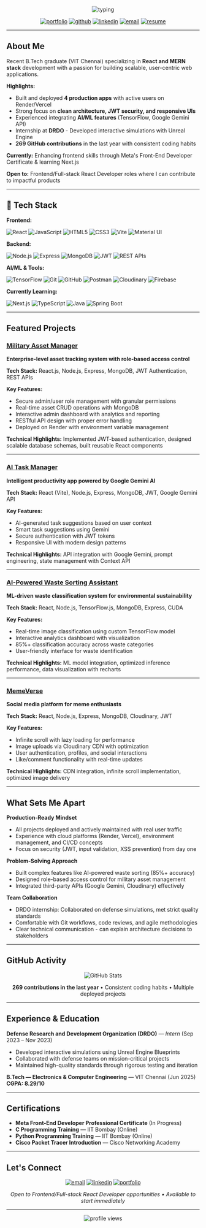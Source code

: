 <!-- Improved Professional GitHub Profile README -->

<!-- Hero -->
<p align="center">
  <img src="https://readme-typing-svg.herokuapp.com?font=Fira+Code&size=28&pause=1000&color=2b6cb0&width=780&lines=J.K.+Swaminathan+-+React+Developer;MERN+Stack+%7C+Frontend+Engineer;Building+Production-Ready+Web+Apps" alt="typing" />
</p>

<p align="center">
  <a href="https://portfolio-swami-topaz.vercel.app" target="_blank"><img alt="portfolio" src="https://img.shields.io/badge/Portfolio-Visit-blue?logo=vercel&style=for-the-badge"/></a>
  <a href="https://github.com/Swaminathanjk" target="_blank"><img alt="github" src="https://img.shields.io/badge/GitHub-@Swaminathanjk-181717?logo=github&style=for-the-badge"/></a>
  <a href="https://www.linkedin.com/in/swamijk" target="_blank"><img alt="linkedin" src="https://img.shields.io/badge/LinkedIn-Connect-0A66C2?logo=linkedin&style=for-the-badge"/></a>
  <a href="mailto:swaminathanjk@gmail.com"><img alt="email" src="https://img.shields.io/badge/Email-Contact-DD4B39?logo=gmail&style=for-the-badge"/></a>
  <a href="./Swaminathan_Resume.pdf" target="_blank"><img alt="resume" src="https://img.shields.io/badge/Resume-PDF-6f42c1?logo=adobepdf&style=for-the-badge"/></a>

</p>

---

##  About Me

Recent B.Tech graduate (VIT Chennai) specializing in **React and MERN stack** development with a passion for building scalable, user-centric web applications.

**Highlights:**
-  Built and deployed **4 production apps** with active users on Render/Vercel
-  Strong focus on **clean architecture, JWT security, and responsive UIs**
-  Experienced integrating **AI/ML features** (TensorFlow, Google Gemini API)
-  Internship at **DRDO** - Developed interactive simulations with Unreal Engine
- **269 GitHub contributions** in the last year with consistent coding habits

**Currently:** Enhancing frontend skills through Meta's Front-End Developer Certificate & learning Next.js

**Open to:** Frontend/Full-stack React Developer roles where I can contribute to impactful products

---

## 🔧 Tech Stack

**Frontend:**
<p>
  <img src="https://img.shields.io/badge/React-61DAFB?logo=react&logoColor=white&style=flat-square" alt="React"/>
  <img src="https://img.shields.io/badge/JavaScript-F7DF1E?logo=javascript&logoColor=black&style=flat-square" alt="JavaScript"/>
  <img src="https://img.shields.io/badge/HTML5-E34F26?logo=html5&logoColor=white&style=flat-square" alt="HTML5"/>
  <img src="https://img.shields.io/badge/CSS3-1572B6?logo=css3&logoColor=white&style=flat-square" alt="CSS3"/>
  <img src="https://img.shields.io/badge/Vite-646cff?logo=vite&logoColor=white&style=flat-square" alt="Vite"/>
  <img src="https://img.shields.io/badge/Material_UI-007FFF?logo=mui&logoColor=white&style=flat-square" alt="Material UI"/>
</p>

**Backend:**
<p>
  <img src="https://img.shields.io/badge/Node.js-339933?logo=node.js&logoColor=white&style=flat-square" alt="Node.js"/>
  <img src="https://img.shields.io/badge/Express-000000?logo=express&logoColor=white&style=flat-square" alt="Express"/>
  <img src="https://img.shields.io/badge/MongoDB-47A248?logo=mongodb&logoColor=white&style=flat-square" alt="MongoDB"/>
  <img src="https://img.shields.io/badge/JWT-000000?logo=jsonwebtokens&logoColor=white&style=flat-square" alt="JWT"/>
  <img src="https://img.shields.io/badge/REST_APIs-005571?logo=fastapi&logoColor=white&style=flat-square" alt="REST APIs"/>
</p>

**AI/ML & Tools:**
<p>
  <img src="https://img.shields.io/badge/TensorFlow-FF6F00?logo=tensorflow&logoColor=white&style=flat-square" alt="TensorFlow"/>
  <img src="https://img.shields.io/badge/Git-F05032?logo=git&logoColor=white&style=flat-square" alt="Git"/>
  <img src="https://img.shields.io/badge/GitHub-181717?logo=github&logoColor=white&style=flat-square" alt="GitHub"/>
  <img src="https://img.shields.io/badge/Postman-FF6C37?logo=postman&logoColor=white&style=flat-square" alt="Postman"/>
  <img src="https://img.shields.io/badge/Cloudinary-3448C5?logo=cloudinary&logoColor=white&style=flat-square" alt="Cloudinary"/>
  <img src="https://img.shields.io/badge/Firebase-FFCA28?logo=firebase&logoColor=black&style=flat-square" alt="Firebase"/>
</p>

**Currently Learning:**
<p>
  <img src="https://img.shields.io/badge/Next.js-000000?logo=next.js&logoColor=white&style=flat-square" alt="Next.js"/>
  <img src="https://img.shields.io/badge/TypeScript-3178C6?logo=typescript&logoColor=white&style=flat-square" alt="TypeScript"/>
  <img src="https://img.shields.io/badge/Java-007396?logo=openjdk&logoColor=white&style=flat-square" alt="Java"/>
  <img src="https://img.shields.io/badge/Spring_Boot-6DB33F?logo=springboot&logoColor=white&style=flat-square" alt="Spring Boot"/>
</p>

---

##  Featured Projects

###  [Military Asset Manager](https://military-asset-manager-1.onrender.com/)
**Enterprise-level asset tracking system with role-based access control**

**Tech Stack:** React.js, Node.js, Express, MongoDB, JWT Authentication, REST APIs  

**Key Features:**
- Secure admin/user role management with granular permissions
- Real-time asset CRUD operations with MongoDB
- Interactive admin dashboard with analytics and reporting
- RESTful API design with proper error handling
- Deployed on Render with environment variable management

**Technical Highlights:** Implemented JWT-based authentication, designed scalable database schemas, built reusable React components

---

###  [AI Task Manager](https://zocket-frontend.onrender.com/)
**Intelligent productivity app powered by Google Gemini AI**

**Tech Stack:** React (Vite), Node.js, Express, MongoDB, JWT, Google Gemini API  

**Key Features:**
- AI-generated task suggestions based on user context
- Smart task suggestions using Gemini
- Secure authentication with JWT tokens
- Responsive UI with modern design patterns

**Technical Highlights:** API integration with Google Gemini, prompt engineering, state management with Context API

---

###  [AI-Powered Waste Sorting Assistant](https://waste-ui-1.onrender.com/)
**ML-driven waste classification system for environmental sustainability**

**Tech Stack:** React, Node.js, TensorFlow.js, MongoDB, Express, CUDA  

**Key Features:**
- Real-time image classification using custom TensorFlow model
- Interactive analytics dashboard with visualization
- 85%+ classification accuracy across waste categories
- User-friendly interface for waste identification

**Technical Highlights:** ML model integration, optimized inference performance, data visualization with recharts

---

###  [MemeVerse](https://memeverse-frontend.vercel.app/)
**Social media platform for meme enthusiasts**

**Tech Stack:** React, Node.js, Express, MongoDB, Cloudinary, JWT  

**Key Features:**
- Infinite scroll with lazy loading for performance
- Image uploads via Cloudinary CDN with optimization
- User authentication, profiles, and social interactions
- Like/comment functionality with real-time updates

**Technical Highlights:** CDN integration, infinite scroll implementation, optimized image delivery

---

##  What Sets Me Apart

**Production-Ready Mindset**
- All projects deployed and actively maintained with real user traffic
- Experience with cloud platforms (Render, Vercel), environment management, and CI/CD concepts
- Focus on security (JWT, input validation, XSS prevention) from day one

**Problem-Solving Approach**
- Built complex features like AI-powered waste sorting (85%+ accuracy)
- Designed role-based access control for military asset management
- Integrated third-party APIs (Google Gemini, Cloudinary) effectively

**Team Collaboration**
- DRDO internship: Collaborated on defense simulations, met strict quality standards
- Comfortable with Git workflows, code reviews, and agile methodologies
- Clear technical communication - can explain architecture decisions to stakeholders

---

##  GitHub Activity

<p align="center">
  <img src="https://github-readme-stats.vercel.app/api?username=Swaminathanjk&show_icons=true&theme=react&hide_border=true&bg_color=0D1117" alt="GitHub Stats" />
</p>

<!-- <p align="center">
  <img src="https://github-readme-streak-stats.herokuapp.com/?user=Swaminathanjk&theme=react&hide_border=true&background=0D1117" alt="GitHub Streak" />
</p> -->

<p align="center">
  <strong>269 contributions in the last year</strong> • Consistent coding habits • Multiple deployed projects
</p>

---

##  Experience & Education

**Defense Research and Development Organization (DRDO)** — *Intern* (Sep 2023 – Nov 2023)
- Developed interactive simulations using Unreal Engine Blueprints
- Collaborated with defense teams on mission-critical projects
- Maintained high-quality standards through rigorous testing and iteration

**B.Tech — Electronics & Computer Engineering** — VIT Chennai (Jun 2025)  
**CGPA: 8.29/10**

---

##  Certifications

- **Meta Front-End Developer Professional Certificate** (In Progress)
- **C Programming Training** — IIT Bombay (Online)
- **Python Programming Training** — IIT Bombay (Online)
- **Cisco Packet Tracer Introduction** — Cisco Networking Academy

---

##  Let's Connect

<p align="center">
  <a href="mailto:swaminathanjk@gmail.com"><img src="https://img.shields.io/badge/Email-swaminathanjk%40gmail.com-DD4B39?logo=gmail&style=for-the-badge" alt="email"/></a>
  <a href="https://www.linkedin.com/in/swamijk" target="_blank"><img src="https://img.shields.io/badge/LinkedIn-Swamijk-0A66C2?logo=linkedin&style=for-the-badge" alt="linkedin"/></a>
  <a href="https://portfolio-swami-topaz.vercel.app" target="_blank"><img src="https://img.shields.io/badge/Portfolio-Visit-blue?logo=vercel&style=for-the-badge" alt="portfolio"/></a>
</p>

<p align="center">
  <em>Open to Frontend/Full-stack React Developer opportunities • Available to start immediately</em>
</p>

---

<p align="center">
  <img src="https://komarev.com/ghpvc/?username=Swaminathanjk&label=Profile%20Views&color=0e75b6&style=flat" alt="profile views" />
</p>

